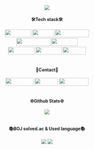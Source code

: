 <div align="center">
  <img src="https://capsule-render.vercel.app/api?type=waving&color=gradient&fontColor=ffffff&height=300&section=header&text=IHYEON%20SEO&fontSize=90&animation=fadeIn"/>
  </br>
  <div>
    <h4>🛠️Tech stack🛠️</h4>
    <img src="https://img.shields.io/badge/Python-3766AB?style=flat-square&logo=Python&logoColor=white" width="85" height="25"/>
    <img src="https://img.shields.io/badge/JAVA-ED8106?style=flat-square&logo=spring&logoColor=black" width="70" height="25"/>
    <img src="https://img.shields.io/badge/JavaScript-F7DF1E?style=flat-square&logo=javascript&logoColor=black" width="110" height="25"/></br>
    <img src="https://img.shields.io/badge/SpringBoot-6DB33F?style=flat-square&logo=springBoot&logoColor=white" width="110" height="25"/>
    <img src="https://img.shields.io/badge/Django-092E20?style=flat-square&logo=Django&logoColor=white" width="85" height="25"/></br>
    <img src="https://img.shields.io/badge/React.js-61DAFB?style=flat-square&logo=React&logoColor=white" width="85" height="25"/>
    <img src="https://img.shields.io/badge/Next.js-000000?style=flat-square&logo=nextdotjs&logoColor=white" width="85" height="25"/>
    <img src="https://img.shields.io/badge/Vue.js-4FC08D?style=flat-square&logo=Vue.js&logoColor=white" width="75" height="25"/>
  </div>
  </br>
  <div>
    <h4>🙂Contact🙂</h4>   
    <a href="https://voltaic-rocket-d1c.notion.site/Web-Backend-efc10003ac344ea692e226f9c855cb2b?pvs=4"><img src="https://img.shields.io/badge/portfolio-f2f2f2?style=flat-square&logo=Notion&logoColor=black&link=https://voltaic-rocket-d1c.notion.site/Web-Backend-efc10003ac344ea692e226f9c855cb2b?pvs=4" width="90" height="25"/></a>
    <a href="https://velog.io/@spacegg/posts"><img src="https://img.shields.io/badge/velog-00665E?style=flat-square&logo=Velog&logoColor=white&link=https://velog.io/@spacegg/posts" width="75" height="25"/></a>
    <a href="https://www.instagram.com/ssafycial_9reat/"><img src="https://img.shields.io/badge/instagram-E4405F?style=flat-square&logo=Instagram&logoColor=white&link=https://www.instagram.com/ssafycial_9reat/" width="95" height="25"/></a>
  </div>  
  </br>
  <div>
    <h4>⚙Github Stats⚙</h4>   
    <img src="https://github-readme-stats.vercel.app/api?username=I-HYEON&show_icons=true&theme=tokyonight"/>
  </div>
  </br>
  <h4>📚BOJ solved.ac & Used language📚</h4>   
  <span>
      <img src="http://mazassumnida.wtf/api/v2/generate_badge?boj=spacegg13"/>
      <img src="https://github-readme-stats.vercel.app/api/top-langs/?username=I-HYEON&layout=compact&theme=tokyonight"/>
  </span>
</div>
